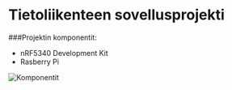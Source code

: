 # Tietoliikenteen sovellusprojekti

###Projektin komponentit:
- nRF5340 Development Kit
- Rasberry Pi


![Komponentit](https://github.com/user-attachments/assets/56c4bbcd-2feb-4b4c-8b8e-515688ba0762)
